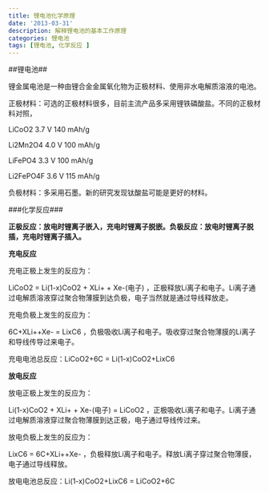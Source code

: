 ```yaml
---
title: 锂电池化学原理
date: '2013-03-31'
description: 解释锂电池的基本工作原理
categories: 锂电池
tags: [锂电池, 化学反应 ]
---
```

##锂电池##

锂金属电池是一种由锂合金金属氧化物为正极材料、使用非水电解质溶液的电池。

正极材料：可选的正极材料很多，目前主流产品多采用锂铁磷酸盐。不同的正极材料对照，

LiCoO2    3.7 V 140 mAh/g

Li2Mn2O4  4.0 V 100 mAh/g

LiFePO4   3.3 V 100 mAh/g

Li2FePO4F 3.6 V 115 mAh/g

负极材料：多采用石墨。新的研究发现钛酸盐可能是更好的材料。

###化学反应###

**正极反应：放电时锂离子嵌入，充电时锂离子脱嵌。负极反应：放电时锂离子脱插，充电时锂离子插入。**

**充电反应**

充电正极上发生的反应为：

LiCoO2 = Li(1-x)CoO2 + XLi+ + Xe-(电子) ，正极释放Li离子和电子。Li离子通过电解质溶液穿过聚合物薄膜到达负极，电子当然就是通过导线释放走。

充电负极上发生的反应为：

6C+XLi++Xe- = LixC6 ，负极吸收Li离子和电子。吸收穿过聚合物薄膜的Li离子和导线传导过来电子。

充电电池总反应：LiCoO2+6C = Li(1-x)CoO2+LixC6

**放电反应**

放电正极上发生的反应为：

Li(1-x)CoO2 + XLi+ + Xe-(电子) = LiCoO2 ，正极吸收Li离子和电子。Li离子通过电解质溶液穿过聚合物薄膜到达正极，电子通过导线传过来。

放电负极上发生的反应为：

LixC6 = 6C+XLi++Xe-  ，负极释放Li离子和电子。释放Li离子穿过聚合物薄膜，电子通过导线释放。

放电电池总反应：Li(1-x)CoO2+LixC6 = LiCoO2+6C 
